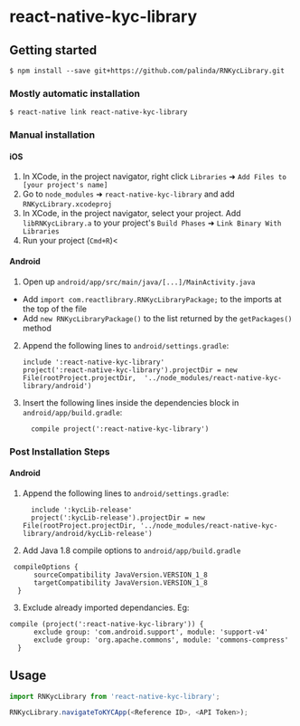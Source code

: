 
# react-native-kyc-library

## Getting started

`$ npm install --save git+https://github.com/palinda/RNKycLibrary.git`

### Mostly automatic installation

`$ react-native link react-native-kyc-library`

### Manual installation

#### iOS

1. In XCode, in the project navigator, right click `Libraries` ➜ `Add Files to [your project's name]`
2. Go to `node_modules` ➜ `react-native-kyc-library` and add `RNKycLibrary.xcodeproj`
3. In XCode, in the project navigator, select your project. Add `libRNKycLibrary.a` to your project's `Build Phases` ➜ `Link Binary With Libraries`
4. Run your project (`Cmd+R`)<

#### Android

1. Open up `android/app/src/main/java/[...]/MainActivity.java`
  - Add `import com.reactlibrary.RNKycLibraryPackage;` to the imports at the top of the file
  - Add `new RNKycLibraryPackage()` to the list returned by the `getPackages()` method
2. Append the following lines to `android/settings.gradle`:
  	```
  	include ':react-native-kyc-library'
  	project(':react-native-kyc-library').projectDir = new File(rootProject.projectDir, 	'../node_modules/react-native-kyc-library/android')
  	```
3. Insert the following lines inside the dependencies block in `android/app/build.gradle`:
  	```
      compile project(':react-native-kyc-library')
  	```
### Post Installation Steps

#### Android
1. Append the following lines to `android/settings.gradle`:
  	```
      include ':kycLib-release'
      project(':kycLib-release').projectDir = new File(rootProject.projectDir, '../node_modules/react-native-kyc-library/android/kycLib-release')
  	```
2. Add Java 1.8 compile options to `android/app/build.gradle`
  ```
   compileOptions {
        sourceCompatibility JavaVersion.VERSION_1_8
        targetCompatibility JavaVersion.VERSION_1_8
    }
  ```
3. Exclude already imported dependancies. Eg: 
  ```
  compile (project(':react-native-kyc-library')) {
        exclude group: 'com.android.support', module: 'support-v4'
        exclude group: 'org.apache.commons', module: 'commons-compress'
    }
  ```

## Usage
```javascript
import RNKycLibrary from 'react-native-kyc-library';

RNKycLibrary.navigateToKYCApp(<Reference ID>, <API Token>);
```
  
